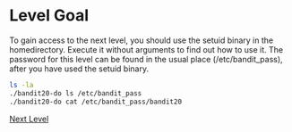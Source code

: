 # Level Goal
To gain access to the next level, you should use the setuid binary in the homedirectory. Execute it without arguments to find out how to use it. The password for this level can be found in the usual place (/etc/bandit_pass), after you have used the setuid binary.

```sh
ls -la
./bandit20-do ls /etc/bandit_pass
./bandit20-do cat /etc/bandit_pass/bandit20
```

[Next Level](level_20.md)
